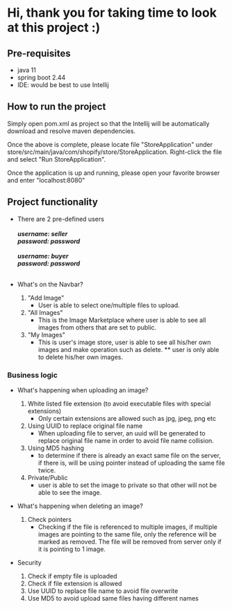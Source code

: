 # Hi, thank you for taking time to look at this project :)

## Pre-requisites
- java 11
- spring boot 2.44
- IDE: would be best to use Intellij

## How to run the project
Simply open pom.xml as project so that the Intellij will be
automatically download and resolve maven dependencies.

Once the above is complete, please locate file "StoreApplication"
under store/src/main/java/com/shopify/store/StoreApplication.
Right-click the file and select "Run StoreApplication".

Once the application is up and running, please open your favorite
browser and enter "localhost:8080"

## Project functionality
- There are 2 pre-defined users <br><br>
     ***username: seller*** <br>
     ***password: password*** <br><br>
     ***username: buyer*** <br>
     ***password: password*** <br><br>

- What's on the Navbar?
    1. "Add Image"<br/>
        - User is able to select one/multiple files to upload.
    2. "All Images"
        - This is the Image Marketplace where user is able to see all images from others that are set to public.
    3. "My Images"
        - This is user's image store, user is able to see all his/her own images and make operation such 
          as delete. ** user is only able to delete his/her own images.
          
### Business logic
          
- What's happening when uploading an image?
    1. White listed file extension (to avoid executable files with special extensions)
        - Only certain extensions are allowed such as jpg, jpeg, png etc
    2. Using UUID to replace original file name
        - When uploading file to server, an uuid will be generated to replace original file name in order
      to avoid file name collision.
    3. Using MD5 hashing 
       - to determine if there is already an exact same file on the server, if there is, will be 
    using pointer instead of uploading the same file twice.
    4. Private/Public
       - user is able to set the image to private so that other will not be able to see the image.
         
- What's happening when deleting an image?
    1. Check pointers
        - Checking if the file is referenced to multiple images, if multiple images are pointing to the
    same file, only the reference will be marked as removed. The file will be removed from server only
          if it is pointing to 1 image.
          
- Security
    1. Check if empty file is uploaded
    2. Check if file extension is allowed
    3. Use UUID to replace file name to avoid file overwrite
    4. Use MD5 to avoid upload same files having different names
       
